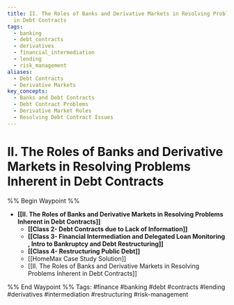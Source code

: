 ```yaml
---
title: II. The Roles of Banks and Derivative Markets in Resolving Problems Inherent
  in Debt Contracts
tags:
  - banking
  - debt_contracts
  - derivatives
  - financial_intermediation
  - lending
  - risk_management
aliases:
  - Debt Contracts
  - Derivative Markets
key_concepts:
  - Banks and Debt Contracts
  - Debt Contract Problems
  - Derivative Market Roles
  - Resolving Debt Contract Issues
---
```


# II. The Roles of Banks and Derivative Markets in Resolving Problems Inherent in Debt Contracts

%% Begin Waypoint %%
- **[[II. The Roles of Banks and Derivative Markets in Resolving Problems Inherent in Debt Contracts]]**
	- **[[Class 2- Debt Contracts due to Lack of Information]]**
	- **[[Class 3- Financial Intermediation and Delegated Loan Monitoring , Intro to Bankruptcy and Debt Restructuring]]**
	- **[[Class 4- Restructuring Public Debt]]**
	- [[HomeMax Case Study Solution]]
	- [[II. The Roles of Banks and Derivative Markets in Resolving Problems Inherent in Debt Contracts]]

%% End Waypoint %%
Tags: #finance #banking #debt #contracts #lending #derivatives #intermediation #restructuring #risk-management